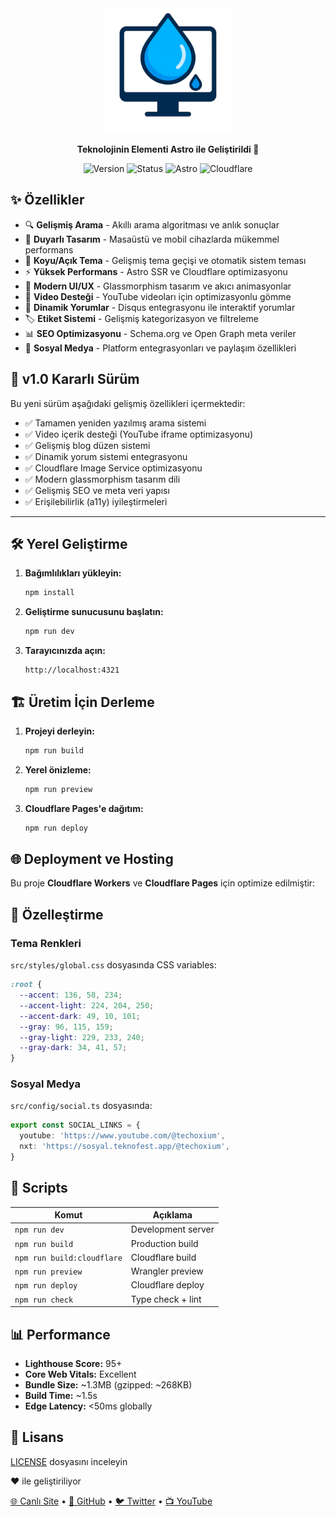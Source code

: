 <div align="center">
  <img src="public/logo.png" alt="Techoxium Logo" width="200" height="200">
  
  <p><strong>Teknolojinin Elementi Astro ile Geliştirildi 🚀</strong></p>
  
  ![Version](https://img.shields.io/badge/version-v1.0-blue?style=for-the-badge)
  ![Status](https://img.shields.io/badge/status-stable-green?style=for-the-badge)
  ![Astro](https://img.shields.io/badge/astro-v5.13.5-orange?style=for-the-badge)
  ![Cloudflare](https://img.shields.io/badge/deployed%20on-cloudflare-yellow?style=for-the-badge)

</div>

## ✨ Özellikler

- 🔍 **Gelişmiş Arama** - Akıllı arama algoritması ve anlık sonuçlar
- 📱 **Duyarlı Tasarım** - Masaüstü ve mobil cihazlarda mükemmel performans
- 🌙 **Koyu/Açık Tema** - Gelişmiş tema geçişi ve otomatik sistem teması
- ⚡ **Yüksek Performans** - Astro SSR ve Cloudflare optimizasyonu
- 🎨 **Modern UI/UX** - Glassmorphism tasarım ve akıcı animasyonlar
- 🎥 **Video Desteği** - YouTube videoları için optimizasyonlu gömme
- 💬 **Dinamik Yorumlar** - Disqus entegrasyonu ile interaktif yorumlar
- 🏷️ **Etiket Sistemi** - Gelişmiş kategorizasyon ve filtreleme
- 📊 **SEO Optimizasyonu** - Schema.org ve Open Graph meta veriler
- 🔗 **Sosyal Medya** - Platform entegrasyonları ve paylaşım özellikleri

## 🚀 v1.0 Kararlı Sürüm

Bu yeni sürüm aşağıdaki gelişmiş özellikleri içermektedir:
- ✅ Tamamen yeniden yazılmış arama sistemi
- ✅ Video içerik desteği (YouTube iframe optimizasyonu)
- ✅ Gelişmiş blog düzen sistemi
- ✅ Dinamik yorum sistemi entegrasyonu
- ✅ Cloudflare Image Service optimizasyonu
- ✅ Modern glassmorphism tasarım dili
- ✅ Gelişmiş SEO ve meta veri yapısı
- ✅ Erişilebilirlik (a11y) iyileştirmeleri

---
## 🛠️ Yerel Geliştirme

1. **Bağımlılıkları yükleyin:**
   ```bash
   npm install
   ```

2. **Geliştirme sunucusunu başlatın:**
   ```bash
   npm run dev
   ```

3. **Tarayıcınızda açın:**
   ```
   http://localhost:4321
   ```

## 🏗️ Üretim İçin Derleme

1. **Projeyi derleyin:**
   ```bash
   npm run build
   ```

2. **Yerel önizleme:**
   ```bash
   npm run preview
   ```

3. **Cloudflare Pages'e dağıtım:**
   ```bash
   npm run deploy
   ```

## 🌐 Deployment ve Hosting

Bu proje **Cloudflare Workers** ve **Cloudflare Pages** için optimize edilmiştir:

## 🎨 Özelleştirme

### Tema Renkleri

`src/styles/global.css` dosyasında CSS variables:

```css
:root {
  --accent: 136, 58, 234;
  --accent-light: 224, 204, 250;
  --accent-dark: 49, 10, 101;
  --gray: 96, 115, 159;
  --gray-light: 229, 233, 240;
  --gray-dark: 34, 41, 57;
}
```

### Sosyal Medya

`src/config/social.ts` dosyasında:

```typescript
export const SOCIAL_LINKS = {
  youtube: 'https://www.youtube.com/@techoxium',
  nxt: 'https://sosyal.teknofest.app/@techoxium',
}
```

## 🔧 Scripts

| Komut | Açıklama |
|-------|----------|
| `npm run dev` | Development server |
| `npm run build` | Production build |
| `npm run build:cloudflare` | Cloudflare build |
| `npm run preview` | Wrangler preview |
| `npm run deploy` | Cloudflare deploy |
| `npm run check` | Type check + lint |

## 📊 Performance

- **Lighthouse Score:** 95+ 
- **Core Web Vitals:** Excellent
- **Bundle Size:** ~1.3MB (gzipped: ~268KB)
- **Build Time:** ~1.5s
- **Edge Latency:** <50ms globally

## 📄 Lisans

[LICENSE](LICENSE) dosyasını inceleyin

❤️ ile geliştiriliyor

<p>
  <a href="https://techoxium.com">🌐 Canlı Site</a> •
  <a href="https://github.com/denizomer1/techoxium">📱 GitHub</a> •
  <a href="https://x.com/techoxium">🐦 Twitter</a> •
  <a href="https://www.youtube.com/@techoxium">📺 YouTube</a>
</p>
</div>